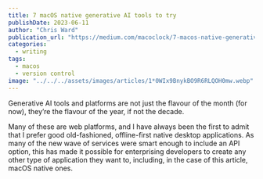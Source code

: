 ```yaml
---
title: 7 macOS native generative AI tools to try
publishDate: 2023-06-11
author: "Chris Ward"
publication_url: "https://medium.com/macoclock/7-macos-native-generative-ai-tools-to-try-1e6fa5c489b"
categories:
  - writing
tags: 
  - macos
  - version control
image: "../../../assets/images/articles/1*0WIx9BnykBO9R6RLQOH0mw.webp"
---
```


Generative AI tools and platforms are not just the flavour of the month (for now), they’re the flavour of the year, if not the decade.

Many of these are web platforms, and I have always been the first to admit that I prefer good old-fashioned, offline-first native desktop applications. As many of the new wave of services were smart enough to include an API option, this has made it possible for enterprising developers to create any other type of application they want to, including, in the case of this article, macOS native ones.